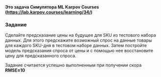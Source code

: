 **Это задача Симулятора ML Karpov Courses (https://lab.karpov.courses/learning/34/)**

### Задание
Сделайте предсказание цены на будущее для SKU из тестового набора данных. Для этого предскажите возможный спрос на данные товары для каждого SKU-дня в тестовом наборе данных. Затем постройте модель предсказания спроса от цены и с помощью нее восстановите цену для предсказанного спроса.

Задание считается успешно выполненным при получении скора **RMSE≤10**